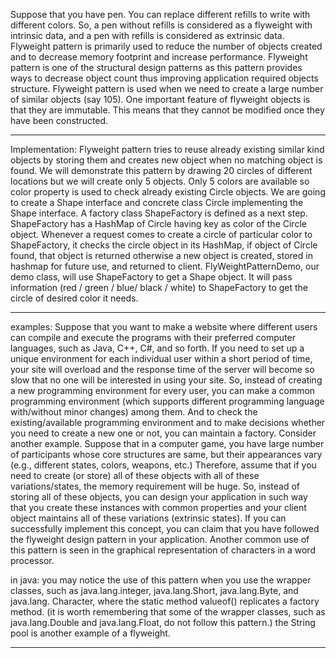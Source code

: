 Suppose that you have pen. You can replace different refills to write with different colors.
So, a pen without refills is considered as a flyweight with intrinsic data, and a pen with
refills is considered as extrinsic data.
Flyweight pattern is primarily used to reduce the number of objects created and to decrease memory
footprint and increase performance.
Flyweight pattern is one of the structural design patterns as this pattern provides ways to decrease
object count thus improving application required objects structure. Flyweight pattern is used when we
need to create a large number of similar objects (say 105). One important feature of flyweight objects
is that they are immutable. This means that they cannot be modified once they have been constructed.
********************
Implementation:
Flyweight pattern tries to reuse already existing similar kind objects by storing them and creates new
object when no matching object is found. We will demonstrate this pattern by drawing 20 circles of different
locations but we will create only 5 objects. Only 5 colors are available so color property is used to check 
already existing Circle objects.
We are going to create a Shape interface and concrete class Circle implementing the Shape interface.
A factory class ShapeFactory is defined as a next step.
ShapeFactory has a HashMap of Circle having key as color of the Circle object.
Whenever a request comes to create a circle of particular color to ShapeFactory, it checks the circle object in
its HashMap, if object of Circle found, that object is returned otherwise a new object is created,
stored in hashmap for future use, and returned to client.
FlyWeightPatternDemo, our demo class, will use ShapeFactory to get a Shape object.
It will pass information (red / green / blue/ black / white) to ShapeFactory to get the circle of desired color it needs.
*********************
examples:
Suppose that you want to make a website where different users can compile and execute
the programs with their preferred computer languages, such as Java, C++, C#, and so forth.
If you need to set up a unique environment for each individual user within a short period
of time, your site will overload and the response time of the server will become so slow
that no one will be interested in using your site. So, instead of creating a new programming
environment for every user, you can make a common programming environment (which
supports different programming language with/without minor changes) among them. And
to check the existing/available programming environment and to make decisions whether
you need to create a new one or not, you can maintain a factory.
Consider another example. Suppose that in a computer game, you have large
number of participants whose core structures are same, but their appearances vary (e.g.,
different states, colors, weapons, etc.) Therefore, assume that if you need to create (or
store) all of these objects with all of these variations/states, the memory requirement
will be huge. So, instead of storing all of these objects, you can design your application
in such way that you create these instances with common properties and your client object maintains all
of these variations (extrinsic states).
If you can successfully implement this concept, you can claim that you have followed the
flyweight design pattern in your application.
Another common use of this pattern is seen in the graphical representation of
characters in a word processor.

in java:
you may notice the use of this pattern when you use the wrapper
classes, such as java.lang.integer, java.lang.Short, java.lang.Byte, and java.lang.
Character, where the static method valueof() replicates a factory method. (it is
worth remembering that some of the wrapper classes, such as java.lang.Double
and java.lang.Float, do not follow this pattern.) the String pool is another example
of a flyweight.
*********************
